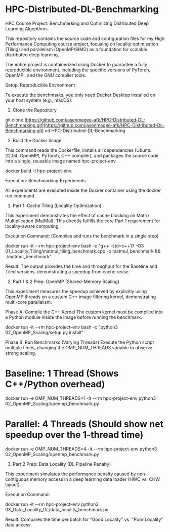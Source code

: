 # HPC-Distributed-DL-Benchmarking
HPC Course Project: Benchmarking and Optimizing Distributed Deep Learning Algorithms

This repository contains the source code and configuration files for my High Performance Computing course project, focusing on locality optimization (Tiling) and parallelism (OpenMP/SIMD) as a foundation for scalable distributed deep learning.

The entire project is containerized using Docker to guarantee a fully reproducible environment, including the specific versions of PyTorch, OpenMPI, and the GNU compiler tools.

Setup: Reproducible Environment

To execute the benchmarks, you only need Docker Desktop installed on your host system (e.g., macOS).

1. Clone the Repository

git clone [https://github.com/jasenmagee-afk/HPC-Distributed-DL-Benchmarking.git](https://github.com/jasenmagee-afk/HPC-Distributed-DL-Benchmarking.git)
cd HPC-Distributed-DL-Benchmarking


2. Build the Docker Image

This command reads the Dockerfile, installs all dependencies (Ubuntu 22.04, OpenMPI, PyTorch, C++ compiler), and packages the source code into a single, reusable image named hpc-project-env.

docker build -t hpc-project-env.


Execution: Benchmarking Experiments

All experiments are executed inside the Docker container using the docker run command.

1. Part 1: Cache Tiling (Locality Optimization)

This experiment demonstrates the effect of cache blocking on Matrix Multiplication (MatMul). This directly fulfills the core Part 1 requirement for locality-aware computing.

Execution Command: (Compiles and runs the benchmark in a single step)

docker run -it --rm hpc-project-env bash -c "g++ -std=c++17 -O3 01_Locality_Tiling/matmul_tiling_benchmark.cpp -o matmul_benchmark && ./matmul_benchmark"


Result: The output provides the time and throughput for the Baseline and Tiled versions, demonstrating a speedup from cache reuse.

2. Part 1 & 2 Prep: OpenMP (Shared-Memory Scaling)

This experiment measures the speedup achieved by explicitly using OpenMP threads on a custom C++ image filtering kernel, demonstrating multi-core parallelism.

Phase A: Compile the C++ Kernel
The custom kernel must be compiled into a Python module inside the image before running the benchmark.

docker run -it --rm hpc-project-env bash -c "python3 02_OpenMP_Scaling/setup.py install"


Phase B: Run Benchmarks (Varying Threads)
Execute the Python script multiple times, changing the OMP_NUM_THREADS variable to observe strong scaling.

# Baseline: 1 Thread (Shows C++/Python overhead)
docker run -e OMP_NUM_THREADS=1 -it --rm hpc-project-env python3 02_OpenMP_Scaling/openmp_benchmark.py

# Parallel: 4 Threads (Should show net speedup over the 1-thread time)
docker run -e OMP_NUM_THREADS=4 -it --rm hpc-project-env python3 02_OpenMP_Scaling/openmp_benchmark.py


3. Part 2 Prep: Data Locality (DL Pipeline Penalty)

This experiment simulates the performance penalty caused by non-contiguous memory access in a deep learning data loader (HWC vs. CHW layout).

Execution Command:

docker run -it --rm hpc-project-env python3 03_Data_Locality_DL/data_locality_benchmark.py


Result: Compares the time per batch for "Good Locality" vs. "Poor Locality" data access.
